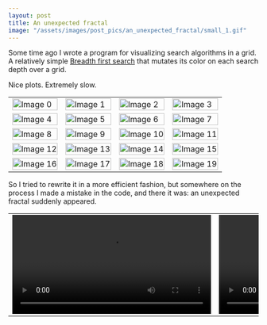 ```yaml
---
layout: post
title: An unexpected fractal
image: "/assets/images/post_pics/an_unexpected_fractal/small_1.gif"
---
```


Some time ago I wrote a program for visualizing search algorithms in a grid. A relatively simple [Breadth first search](https://en.wikipedia.org/wiki/Breadth-first_search) that mutates its color on each search depth over a grid.

Nice plots. Extremely slow.

<table>
  <tr>
    <td><img src="{{ site.baseurl }}/assets/images/post_pics/an_unexpected_fractal/0.jpg" alt="Image 0" style="max-width: 200px; max-height: 200px; width: 100%; height: auto;"></td>       
    <td><img src="{{ site.baseurl }}/assets/images/post_pics/an_unexpected_fractal/1.jpg" alt="Image 1" style="max-width: 200px; max-height: 200px; width: 100%; height: auto;"></td>       
    <td><img src="{{ site.baseurl }}/assets/images/post_pics/an_unexpected_fractal/10.jpg" alt="Image 2" style="max-width: 200px; max-height: 200px; width: 100%; height: auto;"></td>      
    <td><img src="{{ site.baseurl }}/assets/images/post_pics/an_unexpected_fractal/11.jpg" alt="Image 3" style="max-width: 200px; max-height: 200px; width: 100%; height: auto;"></td>      
  </tr>
  <tr>
    <td><img src="{{ site.baseurl }}/assets/images/post_pics/an_unexpected_fractal/12.jpg" alt="Image 4" style="max-width: 200px; max-height: 200px; width: 100%; height: auto;"></td>      
    <td><img src="{{ site.baseurl }}/assets/images/post_pics/an_unexpected_fractal/13.jpg" alt="Image 5" style="max-width: 200px; max-height: 200px; width: 100%; height: auto;"></td>      
    <td><img src="{{ site.baseurl }}/assets/images/post_pics/an_unexpected_fractal/14.jpg" alt="Image 6" style="max-width: 200px; max-height: 200px; width: 100%; height: auto;"></td>      
    <td><img src="{{ site.baseurl }}/assets/images/post_pics/an_unexpected_fractal/15.jpg" alt="Image 7" style="max-width: 200px; max-height: 200px; width: 100%; height: auto;"></td>      
  </tr>
  <tr>
    <td><img src="{{ site.baseurl }}/assets/images/post_pics/an_unexpected_fractal/16.jpg" alt="Image 8" style="max-width: 200px; max-height: 200px; width: 100%; height: auto;"></td>
    <td><img src="{{ site.baseurl }}/assets/images/post_pics/an_unexpected_fractal/17.jpg" alt="Image 9" style="max-width: 200px; max-height: 200px; width: 100%; height: auto;"></td>
    <td><img src="{{ site.baseurl }}/assets/images/post_pics/an_unexpected_fractal/18.jpg" alt="Image 10" style="max-width: 200px; max-height: 200px; width: 100%; height: auto;"></td>
    <td><img src="{{ site.baseurl }}/assets/images/post_pics/an_unexpected_fractal/19.jpg" alt="Image 11" style="max-width: 200px; max-height: 200px; width: 100%; height: auto;"></td>
  </tr>
  <tr>
    <td><img src="{{ site.baseurl }}/assets/images/post_pics/an_unexpected_fractal/2.jpg" alt="Image 12" style="max-width: 200px; max-height: 200px; width: 100%; height: auto;"></td>
    <td><img src="{{ site.baseurl }}/assets/images/post_pics/an_unexpected_fractal/3.jpg" alt="Image 13" style="max-width: 200px; max-height: 200px; width: 100%; height: auto;"></td>
    <td><img src="{{ site.baseurl }}/assets/images/post_pics/an_unexpected_fractal/4.jpg" alt="Image 14" style="max-width: 200px; max-height: 200px; width: 100%; height: auto;"></td>
    <td><img src="{{ site.baseurl }}/assets/images/post_pics/an_unexpected_fractal/5.jpg" alt="Image 15" style="max-width: 200px; max-height: 200px; width: 100%; height: auto;"></td>
  </tr>
  <tr>
    <td><img src="{{ site.baseurl }}/assets/images/post_pics/an_unexpected_fractal/6.jpg" alt="Image 16" style="max-width: 200px; max-height: 200px; width: 100%; height: auto;"></td>
    <td><img src="{{ site.baseurl }}/assets/images/post_pics/an_unexpected_fractal/7.jpg" alt="Image 17" style="max-width: 200px; max-height: 200px; width: 100%; height: auto;"></td>
    <td><img src="{{ site.baseurl }}/assets/images/post_pics/an_unexpected_fractal/8.jpg" alt="Image 18" style="max-width: 200px; max-height: 200px; width: 100%; height: auto;"></td>
    <td><img src="{{ site.baseurl }}/assets/images/post_pics/an_unexpected_fractal/9.jpg" alt="Image 19" style="max-width: 200px; max-height: 200px; width: 100%; height: auto;"></td>
  </tr>
</table>


So I tried to rewrite it in a more efficient fashion, but somewhere on the process I made a mistake in the code, and there it was: an unexpected fractal suddenly appeared.

<table>
  <tr>
    <td>
      <video controls style=" height: 200px; width: auto;">
        <source src="{{ site.baseurl }}/assets/images/post_pics/an_unexpected_fractal/small_0.mp4" type="video/mp4">
        Your browser does not support the video tag.
      </video>
    </td>
    <td>
      <video controls style=" height: 200px; width: auto;">
        <source src="{{ site.baseurl }}/assets/images/post_pics/an_unexpected_fractal/small_1.mp4" type="video/mp4">
        Your browser does not support the video tag.
      </video>
    </td>
    <td>
      <video controls style=" height: 200px; width: auto;">
        <source src="{{ site.baseurl }}/assets/images/post_pics/an_unexpected_fractal/small_2.mp4" type="video/mp4">
        Your browser does not support the video tag.
      </video>
    </td>
    <td>
      <video controls style=" height: 200px; width: auto;">
        <source src="{{ site.baseurl }}/assets/images/post_pics/an_unexpected_fractal/small_3.mp4" type="video/mp4">
        Your browser does not support the video tag.
      </video>
    </td>
  </tr>
</table>

